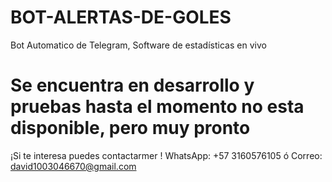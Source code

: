 # BOT-ALERTAS-DE-GOLES
Bot Automatico de Telegram, Software de estadísticas en vivo


# Se encuentra en desarrollo y pruebas hasta el momento no esta disponible, pero muy pronto #

¡Si te interesa puedes contactarmer ! WhatsApp: +57 3160576105 ó Correo: david1003046670@gmail.com
